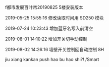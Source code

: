 f都市发展百叶帘20190825   5楼安装版本

2019-05-25 15:55:16  修改读取时间用 SD250 模块

2019-07-24 10:23:43 增加蓝牙名写入前清空

2019-08-01 14:10:22 增加开关切手动控制

2019-08-02 14:26:16 墙壁开关控制回自动控制 8H

jiu xiang kankan push hao bu hao shi?! /Smart
